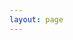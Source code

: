 ```yaml
---
layout: page
---
```

<script setup>
import swipLine from 'components/swipLine.vue'
import { onMounted,ref} from "vue";
onMounted(()=>{
    console.log('123')
//     const mainRef = document.querySelector('.VPNavBarMenuLink');
//   debugger
})

</script>
<swipLine></swipLine>
<style>

</style>